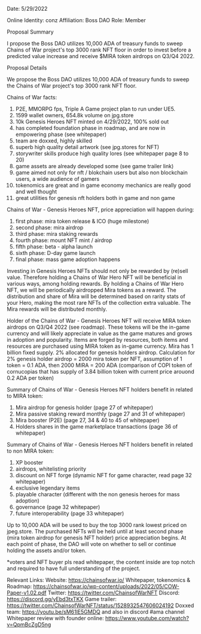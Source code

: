 Date: 5/29/2022


Online Identity: conz
Affiliation: Boss DAO
Role: Member


Proposal Summary

I propose the Boss DAO utilizes 10,000 ADA of treasury funds to sweep Chains of War project's top 3000 rank NFT floor in order to invest before a predicted value increase and receive $MIRA token airdrops on Q3/Q4 2022.


Proposal Details

We propose the Boss DAO utilizes 10,000 ADA of treasury funds to sweep the Chains of War project's top 3000 rank NFT floor.

Chains of War facts:
1. P2E, MMORPG fps, Triple A Game project plan to run under UE5.
2. 1599 wallet owners, 654.8k volume on jpg.store
3. 10k Genesis Heroes NFT minted on 4/29/2022, 100% sold out
4. has completed foundation phase in roadmap, and are now in empowering phase (see whitepaper)
5. team are doxxed, highly skilled
6. superb high quality detail artwork (see jpg.stores for NFT)
7. storywriter skills produce high quality lores (see whitepaper page 8 to 20)
8. game assets are already developed some (see game trailer link)
9. game aimed not only for nft / blokchain users but also non blockchain users, a wide audience of gamers
10. tokenomics are great and in game economy mechanics are really good and well thought
11. great utilities for genesis nft holders both in game and non game

Chains of War - Genesis Heroes NFT, price appreciation will happen during:
1. first phase: mira token release & ICO (huge milestone)
2. second phase: mira airdrop 
3. third phase: mira staking rewards
4. fourth phase: mount NFT mint / airdrop
5. fifth phase: beta - alpha launch
5. sixth phase: D-day game launch
6. final phase: mass game adoption happens

Investing in Genesis Heroes NFTs should not only be rewarded by (re)sell value.
Therefore holding a Chains of War Hero NFT will be beneficial in various ways, among holding rewards.
By holding a Chains of War Hero NFT, we will be periodically airdropped Mira tokens as a reward. 
The distribution and share of Mira will be determined based on rarity stats of your Hero, making the most rare NFTs of the collection extra valuable. The Mira rewards will be distributed monthly. 

Holder of the Chains of War - Genesis Heroes NFT will receive MIRA token airdrops on Q3/Q4 2022 (see roadmap). 
These tokens will be the in-game currency and will likely appreciate in value as the game matures and grows in adoption and popularity.
Items are forged by resources, both items and resources are purchased using  MIRA token as in-game currency.
Mira has 1 billion fixed supply. 2% allocated for genesis holders airdrop. 
Calculation for 2% genesis holder airdrop = 2000 mira token per NFT, assumption of 1 token = 0.1 ADA, then 2000 MIRA = 200 ADA (comparison of COPI token of cornucopias that has supply of 3.84 billion token with current price arouond 0.2 ADA per token)

Summary of Chains of War - Genesis Heroes NFT holders benefit in related to MIRA token:
1. Mira airdrop for genesis holder (page 27 of whitepaper)
2. Mira passive staking reward monthly (page 27 and 31 of whitepaper)
3. Mira booster (P2E) (page 27, 34 & 40 to 45 of whitepaper)
4. Holders shares in the game marketplace transactions (page 36 of whitepaper)

Summary of Chains of War - Genesis Heroes NFT holders benefit in related to non MIRA token:
1. XP booster
2. airdrops, whitelisting priority
3. discount on NFT forge (dynamic NFT for game character, read page 32 whitepaper)
4. exclusive legendary items
5. playable character (different with the non genesis heroes for mass adoption)
6. governance (page 32 whitepaper)
7. future interoperability (page 33 whitepaper)

Up to 10,000 ADA will be used to buy the top 3000 rank lowest priced on jpeg.store. The purchased NFTs will be held until at least second phase (mira token airdrop for genesis NFT holder) price appreciation begins. 
At each point of phase, the DAO will vote on whether to sell or continue holding the assets and/or token.


*voters and NFT buyer pls read whitepaper, the content inside are top notch and required to have full understanding of the project.


Relevant Links:
Website: https://chainsofwar.io/
Whitepaper, tokenomics & Roadmap: https://chainsofwar.io/wp-content/uploads/2022/05/COW-Paper-v1.02.pdf
Twitter: https://twitter.com/ChainsofWarNFT
Discord: https://discord.gg/yEbd3txTKX
Game trailer: https://twitter.com/ChainsofWarNFT/status/1528932547606024192
Doxxed team: https://youtu.be/sM61lE5GMDQ and also in discord #ama channel
Whitepaper review with founder online: https://www.youtube.com/watch?v=QpmBcZgD5ng
